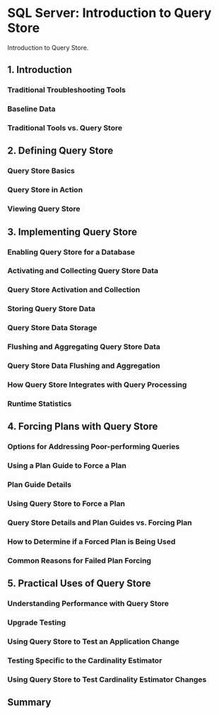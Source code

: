 # SQL Server: Introduction to Query Store

Introduction to Query Store.

## 1. Introduction

### Traditional Troubleshooting Tools

### Baseline Data

### Traditional Tools vs. Query Store

## 2. Defining Query Store

### Query Store Basics

### Query Store in Action

### Viewing Query Store

## 3. Implementing Query Store

### Enabling Query Store for a Database

### Activating and Collecting Query Store Data

### Query Store Activation and Collection

### Storing Query Store Data

### Query Store Data Storage

### Flushing and Aggregating Query Store Data

### Query Store Data Flushing and Aggregation

### How Query Store Integrates with Query Processing

### Runtime Statistics

## 4. Forcing Plans with Query Store

### Options for Addressing Poor-performing Queries

### Using a Plan Guide to Force a Plan

### Plan Guide Details

### Using Query Store to Force a Plan

### Query Store Details and Plan Guides vs. Forcing Plan

### How to Determine if a Forced Plan is Being Used

### Common Reasons for Failed Plan Forcing

## 5. Practical Uses of Query Store

### Understanding Performance with Query Store

### Upgrade Testing

### Using Query Store to Test an Application Change

### Testing Specific to the Cardinality Estimator

### Using Query Store to Test Cardinality Estimator Changes

## Summary
